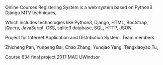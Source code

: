 
Online Courses Registering System is a web system based on Python3 Django MTV techniques,

Which includes technologies like Python3, Django, HTML, Bootstrap, jQuery, JavaScript, CSS, sqlite3 database, SQL, HTTP, JSON.

Project for Internet Application and Distribution System. Team members:

Zhicheng Pan, Yunpeng Bai, Chao Zhang, Yunqiao Yang, Tengxiaoyao Tu,

Course 634 final project 2017 MAC UWindsor
